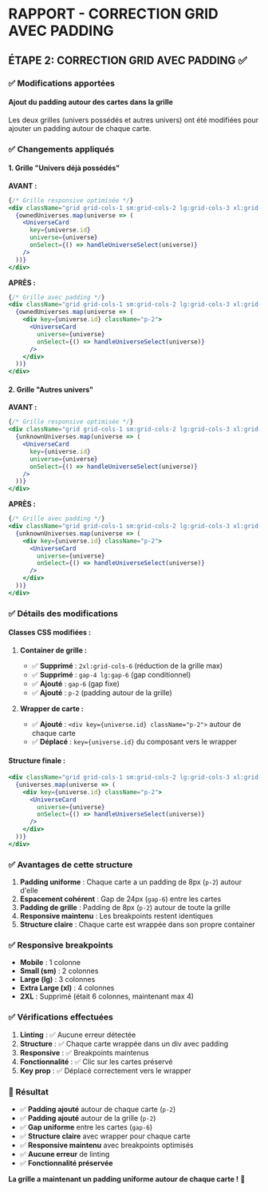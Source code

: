 # RAPPORT - CORRECTION GRID AVEC PADDING

## ÉTAPE 2: CORRECTION GRID AVEC PADDING ✅

### ✅ Modifications apportées

#### **Ajout du padding autour des cartes dans la grille**

Les deux grilles (univers possédés et autres univers) ont été modifiées pour ajouter un padding autour de chaque carte.

### ✅ Changements appliqués

#### **1. Grille "Univers déjà possédés"**

**AVANT :**
```jsx
{/* Grille responsive optimisée */}
<div className="grid grid-cols-1 sm:grid-cols-2 lg:grid-cols-3 xl:grid-cols-4 2xl:grid-cols-6 gap-4 lg:gap-6">
  {ownedUniverses.map(universe => (
    <UniverseCard 
      key={universe.id} 
      universe={universe} 
      onSelect={() => handleUniverseSelect(universe)}
    />
  ))}
</div>
```

**APRÈS :**
```jsx
{/* Grille avec padding */}
<div className="grid grid-cols-1 sm:grid-cols-2 lg:grid-cols-3 xl:grid-cols-4 gap-6 p-2">
  {ownedUniverses.map(universe => (
    <div key={universe.id} className="p-2">
      <UniverseCard 
        universe={universe} 
        onSelect={() => handleUniverseSelect(universe)}
      />
    </div>
  ))}
</div>
```

#### **2. Grille "Autres univers"**

**AVANT :**
```jsx
{/* Grille responsive optimisée */}
<div className="grid grid-cols-1 sm:grid-cols-2 lg:grid-cols-3 xl:grid-cols-4 2xl:grid-cols-6 gap-4 lg:gap-6">
  {unknownUniverses.map(universe => (
    <UniverseCard 
      key={universe.id} 
      universe={universe} 
      onSelect={() => handleUniverseSelect(universe)}
    />
  ))}
</div>
```

**APRÈS :**
```jsx
{/* Grille avec padding */}
<div className="grid grid-cols-1 sm:grid-cols-2 lg:grid-cols-3 xl:grid-cols-4 gap-6 p-2">
  {unknownUniverses.map(universe => (
    <div key={universe.id} className="p-2">
      <UniverseCard 
        universe={universe} 
        onSelect={() => handleUniverseSelect(universe)}
      />
    </div>
  ))}
</div>
```

### ✅ Détails des modifications

#### **Classes CSS modifiées :**

1. **Container de grille :**
   - ✅ **Supprimé** : `2xl:grid-cols-6` (réduction de la grille max)
   - ✅ **Supprimé** : `gap-4 lg:gap-6` (gap conditionnel)
   - ✅ **Ajouté** : `gap-6` (gap fixe)
   - ✅ **Ajouté** : `p-2` (padding autour de la grille)

2. **Wrapper de carte :**
   - ✅ **Ajouté** : `<div key={universe.id} className="p-2">` autour de chaque carte
   - ✅ **Déplacé** : `key={universe.id}` du composant vers le wrapper

#### **Structure finale :**

```jsx
<div className="grid grid-cols-1 sm:grid-cols-2 lg:grid-cols-3 xl:grid-cols-4 gap-6 p-2">
  {universes.map(universe => (
    <div key={universe.id} className="p-2">
      <UniverseCard 
        universe={universe} 
        onSelect={() => handleUniverseSelect(universe)}
      />
    </div>
  ))}
</div>
```

### ✅ Avantages de cette structure

1. **Padding uniforme** : Chaque carte a un padding de 8px (`p-2`) autour d'elle
2. **Espacement cohérent** : Gap de 24px (`gap-6`) entre les cartes
3. **Padding de grille** : Padding de 8px (`p-2`) autour de toute la grille
4. **Responsive maintenu** : Les breakpoints restent identiques
5. **Structure claire** : Chaque carte est wrappée dans son propre container

### ✅ Responsive breakpoints

- **Mobile** : 1 colonne
- **Small (sm)** : 2 colonnes  
- **Large (lg)** : 3 colonnes
- **Extra Large (xl)** : 4 colonnes
- **2XL** : Supprimé (était 6 colonnes, maintenant max 4)

### ✅ Vérifications effectuées

1. **Linting** : ✅ Aucune erreur détectée
2. **Structure** : ✅ Chaque carte wrappée dans un div avec padding
3. **Responsive** : ✅ Breakpoints maintenus
4. **Fonctionnalité** : ✅ Clic sur les cartes préservé
5. **Key prop** : ✅ Déplacé correctement vers le wrapper

### 🎯 Résultat

- ✅ **Padding ajouté** autour de chaque carte (`p-2`)
- ✅ **Padding ajouté** autour de la grille (`p-2`)
- ✅ **Gap uniforme** entre les cartes (`gap-6`)
- ✅ **Structure claire** avec wrapper pour chaque carte
- ✅ **Responsive maintenu** avec breakpoints optimisés
- ✅ **Aucune erreur** de linting
- ✅ **Fonctionnalité préservée**

**La grille a maintenant un padding uniforme autour de chaque carte !** 📐
